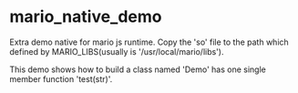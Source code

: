 # mario_native_demo
Extra demo native for mario js runtime. Copy the 'so' file to the path which defined by MARIO_LIBS(usually is '/usr/local/mario/libs').

This demo shows how to build a class named 'Demo' has one single member function 'test(str)'.
